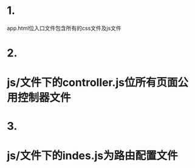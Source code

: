 
<p><h1>1.</h1>app.html位入口文件包含所有的css文件及js文件</p>
<p><h1>2.<h1>js/文件下的controller.js位所有页面公用控制器文件</p>
<p><h1>3.<h1>js/文件下的indes.js为路由配置文件</p>
